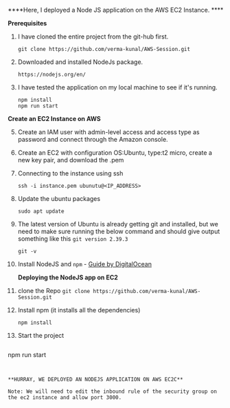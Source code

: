 ****Here, I deployed a Node JS application on the AWS EC2 Instance. ****

**Prerequisites**
1. I have cloned the entire project from the git-hub first.
    ```
    git clone https://github.com/verma-kunal/AWS-Session.git
    ```
2. Downloaded and installed NodeJs package.
   ```
   https://nodejs.org/en/
   ```
4. I have tested the application on my local machine to see if it's running. 
   ```
   npm install
   npm run start
   ```

**Create an EC2 Instance on AWS**

5. Create an IAM user with admin-level access and access type as password and connect through the Amazon console. 

6. Create an EC2 with configuration OS:Ubuntu, type:t2 micro, create a new key pair, and download the .pem
   
7. Connecting to the instance using ssh
    ```
    ssh -i instance.pem ubunutu@<IP_ADDRESS>
    ```
8. Update the ubuntu packages
   ```
   sudo apt update
    ```
9. The latest version of Ubuntu is already getting git and installed, but we need to make sure running the below command and should give output something like this `git version 2.39.3`
    ```
    git -v
    ```
10. Install NodeJS and `npm` -  [Guide by DigitalOcean](https://www.digitalocean.com/community/tutorials/how-to-install-node-js-on-ubuntu-22-04)

    **Deploying the NodeJS app on EC2**

11.  clone the Repo
    ```
    git clone https://github.com/verma-kunal/AWS-Session.git
    ```
12. Install npm (it installs all the dependencies)
    ```
    npm install
    ```
13. Start the project
    ```
   npm run start
   ```


**HURRAY, WE DEPLOYED AN NODEJS APPLICATION ON AWS EC2C**

Note: We will need to edit the inbound rule of the security group on the ec2 instance and allow port 3000. 
    
    
    
